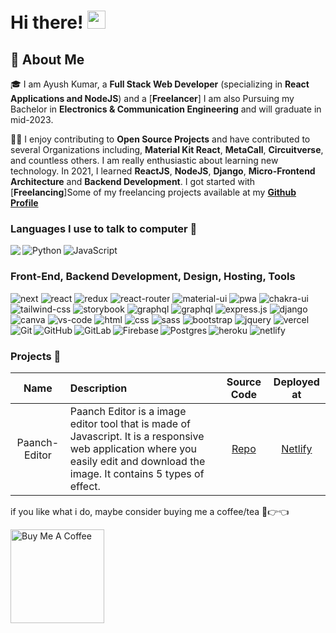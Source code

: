 # Hi there! <img src="https://media.giphy.com/media/hvRJCLFzcasrR4ia7z/giphy.gif" width="29px">

## 🚀 About Me

🎓 I am Ayush Kumar, a **Full Stack Web Developer** (specializing in **React Applications and NodeJS**) and a [**Freelancer**] I am also Pursuing my Bachelor in **Electronics  & Communication Engineering** and will graduate in mid-2023.

👨‍💻 I enjoy contributing to **Open Source Projects** and have contributed to several Organizations including, **Material Kit React**, **MetaCall**, **Circuitverse**, and countless others. I am really enthusiastic about learning new technology. In 2021, I learned **ReactJS**, **NodeJS**, **Django**, **Micro-Frontend Architecture** and **Backend Development**. I got started with [**Freelancing**]Some of my freelancing projects available at my [**Github Profile**](https://github.com/Ayush7614)

### Languages I use to talk to computer 🤔

<img align="left" src="https://img.shields.io/badge/c++%20-%2300599C.svg?&style=for-the-badge&logo=c%2B%2B&ogoColor=white">
<img align="left" alt="Python" src="https://img.shields.io/badge/python%20-%2314354C.svg?&style=for-the-badge&logo=python&logoColor=white"/>
	<img align="left" alt="JavaScript" src="https://img.shields.io/badge/javascript%20-%23323330.svg?&style=for-the-badge&logo=javascript&logoColor=%23F7DF1E"/>
<p>&nbsp;</p>

### Front-End, Backend Development, Design, Hosting, Tools

![next](https://img.shields.io/badge/Next-000000?style=for-the-badge&logo=nextdotjs&logoColor=FFFFFF)
![react](https://img.shields.io/badge/React-20232A?style=for-the-badge&logo=react&logoColor=61DAFB)
![redux](https://img.shields.io/badge/Redux-593D88?style=for-the-badge&logo=redux&logoColor=white)
![react-router](https://img.shields.io/badge/React_Router-CA4245?style=for-the-badge&logo=react-router&logoColor=white)
![material-ui](https://img.shields.io/badge/Material_UI-0081CB?style=for-the-badge&logo=mui&logoColor=white)
![pwa](https://img.shields.io/badge/Progressive_Web_App-4285F4?style=for-the-badge&logo=googlechrome&logoColor=white)
![chakra-ui](https://img.shields.io/badge/Chakra_UI-319795?style=for-the-badge&logo=chakra-ui&logoColor=white)
![tailwind-css](https://img.shields.io/badge/tailwind_css-06B6D4?style=for-the-badge&logo=tailwind-css&logoColor=white)
![storybook](https://img.shields.io/badge/storybook-FF4785?style=for-the-badge&logo=storybook&logoColor=white)
![graphql](https://img.shields.io/badge/GraphQL-E434AA?style=for-the-badge&logo=graphql&logoColor=white)
![graphql](https://img.shields.io/badge/Node.js-000000?style=for-the-badge&logo=node.js&logoColor=white)
![express.js](https://img.shields.io/badge/Express.js-000000?style=for-the-badge&logo=EXPRESS.JS&logoColor=white)
![django](https://img.shields.io/badge/django-000000?style=for-the-badge&logo=django&logoColor=white)
![canva](https://img.shields.io/badge/canva-00C4CC?style=for-the-badge&logo=canva&logoColor=white)
![vs-code](https://img.shields.io/badge/VS_Code-007ACC?style=for-the-badge&logo=Visual-Studio-Code&logoColor=white)
![html](https://img.shields.io/badge/HTML5-E34F26?style=for-the-badge&logo=html5&logoColor=white)
![css](https://img.shields.io/badge/CSS3-1572B6?style=for-the-badge&logo=css3&logoColor=white)
![sass](https://img.shields.io/badge/SASS-CC6699?style=for-the-badge&logo=sass&logoColor=white)
![bootstrap](https://img.shields.io/badge/Bootstrap-563D7C?style=for-the-badge&logo=bootstrap&logoColor=white)
![jquery](https://img.shields.io/badge/jQuery-0769AD?style=for-the-badge&logo=jquery&logoColor=white)
![vercel](https://img.shields.io/badge/Vercel-000000?style=for-the-badge&logo=Vercel&logoColor=white)
![heroku](https://img.shields.io/badge/Heroku-430098?style=for-the-badge&logo=heroku&logoColor=white)
![netlify](https://img.shields.io/badge/Netlify-00C7B7?style=for-the-badge&logo=netlify&logoColor=white)
<img align="left" alt="Git" src="https://img.shields.io/badge/git%20-%23F05033.svg?&style=for-the-badge&logo=git&logoColor=white"/>
    <img align="left" alt="GitHub" src="https://img.shields.io/badge/github%20-%23121011.svg?&style=for-the-badge&logo=github&logoColor=white"/>
    <img align="left" alt="GitLab" src="https://img.shields.io/badge/gitlab%20-%23181717.svg?&style=for-the-badge&logo=gitlab&logoColor=white"/>
    <img align="left" alt="Firebase" src="https://img.shields.io/badge/firebase%20-%23039BE5.svg?&style=for-the-badge&logo=firebase"/>
    <img align="left" alt="Postgres" src ="https://img.shields.io/badge/postgres-%23316192.svg?&style=for-the-badge&logo=postgresql&logoColor=white"/>


### Projects 🌱

| Name | Description | Source Code | Deployed at |
|:----:|:------------|:----:|:-----------:|
| Paanch-Editor | Paanch Editor is a image editor tool that is made of Javascript. It is a responsive web application where you easily edit and download the image. It contains 5 types of effect. | [Repo](https://github.com/Ayush7614/Paanch-Editor) | [Netlify](https://paanch-editor.netlify.app/) |



if you like what i do, maybe consider buying me a coffee/tea 🥺👉👈

<a href="https://www.buymeacoffee.com/Ayush7614" target="_blank"><img src="https://cdn.buymeacoffee.com/buttons/v2/default-red.png" alt="Buy Me A Coffee" width="150" ></a>

